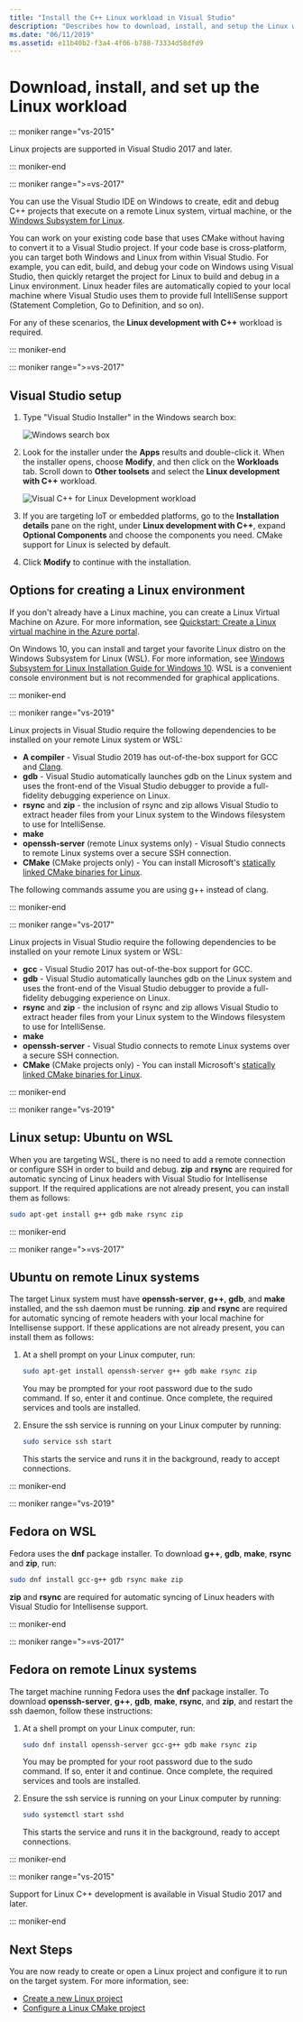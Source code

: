 ```yaml
---
title: "Install the C++ Linux workload in Visual Studio"
description: "Describes how to download, install, and setup the Linux workload for C++ in Visual Studio."
ms.date: "06/11/2019"
ms.assetid: e11b40b2-f3a4-4f06-b788-73334d58dfd9
---
```


# Download, install, and set up the Linux workload

::: moniker range="vs-2015"

Linux projects are supported in Visual Studio 2017 and later.

::: moniker-end

::: moniker range=">=vs-2017"

You can use the Visual Studio IDE on Windows to create, edit and debug C++ projects that execute on a remote Linux system, virtual machine, or the [Windows Subsystem for Linux](/windows/wsl/about). 

You can work on your existing code base that uses CMake without having to convert it to a Visual Studio project. If your code base is cross-platform, you can target both Windows and Linux from within Visual Studio. For example, you can edit, build, and debug your code on Windows using Visual Studio, then quickly retarget the project for Linux to build and debug in a Linux environment. Linux header files are automatically copied to your local machine where Visual Studio uses them to provide full IntelliSense support (Statement Completion, Go to Definition, and so on). 
 
For any of these scenarios, the **Linux development with C++** workload is required. 

::: moniker-end

::: moniker range=">=vs-2017"

## Visual Studio setup

1. Type "Visual Studio Installer" in the Windows search box:

   ![Windows search box](media/visual-studio-installer-search.png)

2. Look for the installer under the **Apps** results and double-click it. When the installer opens, choose **Modify**, and then click on the **Workloads** tab. Scroll down to **Other toolsets** and select the **Linux development with C++** workload.

   ![Visual C++ for Linux Development workload](media/linuxworkload.png)

1. If you are targeting IoT or embedded platforms, go to the **Installation details** pane on the right, under **Linux development with C++**, expand **Optional Components** and choose the components you need. CMake support for Linux is selected by default.

1. Click **Modify** to continue with the installation.

## Options for creating a Linux environment

If you don't already have a Linux machine, you can create a Linux Virtual Machine on Azure. For more information, see [Quickstart: Create a Linux virtual machine in the Azure portal](/azure/virtual-machines/linux/quick-create-portal).

On Windows 10, you can install and target your favorite Linux distro on the Windows Subsystem for Linux (WSL). For more information, see [Windows Subsystem for Linux Installation Guide for Windows 10](/windows/wsl/install-win10). WSL is a convenient console environment but is not recommended for graphical applications. 

::: moniker-end

::: moniker range="vs-2019"

Linux projects in Visual Studio require the following dependencies to be installed on your remote Linux system or WSL: 
- **A compiler** - Visual Studio 2019 has out-of-the-box support for GCC and [Clang](https://docs.microsoft.com/en-us/cpp/build/clang-support-cmake?view=vs-2019). 
- **gdb** - Visual Studio automatically launches gdb on the Linux system and uses the front-end of the Visual Studio debugger to provide a full-fidelity debugging experience on Linux. 
- **rsync** and **zip** - the inclusion of rsync and zip allows Visual Studio to extract header files from your Linux system to the Windows filesystem to use for IntelliSense.
- **make**
- **openssh-server** (remote Linux systems only) - Visual Studio connects to remote Linux systems over a secure SSH connection.
- **CMake** (CMake projects only) - You can install Microsoft's [statically linked CMake binaries for Linux](https://github.com/microsoft/CMake/releases).

The following commands assume you are using g++ instead of clang. 

::: moniker-end

::: moniker range="vs-2017"

Linux projects in Visual Studio require the following dependencies to be installed on your remote Linux system or WSL: 
- **gcc** - Visual Studio 2017 has out-of-the-box support for GCC.
- **gdb** - Visual Studio automatically launches gdb on the Linux system and uses the front-end of the Visual Studio debugger to provide a full-fidelity debugging experience on Linux. 
- **rsync** and **zip** - the inclusion of rsync and zip allows Visual Studio to extract header files from your Linux system to the Windows filesystem to use for IntelliSense.
- **make**
- **openssh-server** - Visual Studio connects to remote Linux systems over a secure SSH connection.
- **CMake** (CMake projects only) - You can install Microsoft's [statically linked CMake binaries for Linux](https://github.com/microsoft/CMake/releases).

::: moniker-end

::: moniker range="vs-2019" 

## Linux setup: Ubuntu on WSL

When you are targeting WSL, there is no need to add a remote connection or configure SSH in order to build and debug. **zip** and **rsync** are required for automatic syncing of Linux headers with Visual Studio for Intellisense support. If the required applications are not already present, you can install them as follows:

```bash
sudo apt-get install g++ gdb make rsync zip
```

::: moniker-end

::: moniker range=">=vs-2017"

## Ubuntu on remote Linux systems

The target Linux system must have **openssh-server**, **g++**, **gdb**, and **make** installed, and the ssh daemon must be running. **zip** and **rsync** are required for automatic syncing of remote headers with your local machine for Intellisense support. If these applications are not already present, you can install them as follows:

1. At a shell prompt on your Linux computer, run:

   ```bash
   sudo apt-get install openssh-server g++ gdb make rsync zip
   ```

   You may be prompted for your root password due to the sudo command.  If so, enter it and continue. Once complete, the required services and tools are installed.

1. Ensure the ssh service is running on your Linux computer by running:

   ```bash
   sudo service ssh start
   ```
   This starts the service and runs it in the background, ready to accept connections.

::: moniker-end

::: moniker range="vs-2019"

## Fedora on WSL

Fedora uses the **dnf** package installer. To download **g++**, **gdb**, **make**, **rsync** and **zip**, run:

   ```bash
   sudo dnf install gcc-g++ gdb rsync make zip
   ```

**zip** and **rsync** are required for automatic syncing of Linux headers with Visual Studio for Intellisense support.

::: moniker-end

::: moniker range=">=vs-2017"

## Fedora on remote Linux systems

The target machine running Fedora uses the **dnf** package installer. To download **openssh-server**, **g++**, **gdb**, **make**, **rsync**, and **zip**, and restart the ssh daemon, follow these instructions:

1. At a shell prompt on your Linux computer, run:

   ```bash
   sudo dnf install openssh-server gcc-g++ gdb make rsync zip
   ```
   You may be prompted for your root password due to the sudo command.  If so, enter it and continue. Once complete, the required services and tools are installed.

1. Ensure the ssh service is running on your Linux computer by running:

   ```bash
   sudo systemctl start sshd
   ```

   This starts the service and runs it in the background, ready to accept connections.

::: moniker-end

::: moniker range="vs-2015"

Support for Linux C++ development is available in Visual Studio 2017 and later.

::: moniker-end

## Next Steps

You are now ready to create or open a Linux project and configure it to run on the target system. For more information, see:

- [Create a new Linux project](create-a-new-linux-project.md)
- [Configure a Linux CMake project](cmake-linux-project.md)
